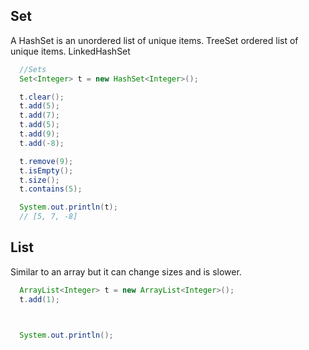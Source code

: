 ## Set 

A HashSet is an unordered list of unique items. TreeSet ordered list of unique items. LinkedHashSet

```Java
  //Sets
  Set<Integer> t = new HashSet<Integer>();

  t.clear();
  t.add(5);
  t.add(7);
  t.add(5);
  t.add(9);
  t.add(-8);

  t.remove(9);
  t.isEmpty();
  t.size();
  t.contains(5);

  System.out.println(t);
  // [5, 7, -8]
```

## List

Similar to an array but it can change sizes and is slower.

```Java
  ArrayList<Integer> t = new ArrayList<Integer>();
  t.add(1);



  System.out.println();
```